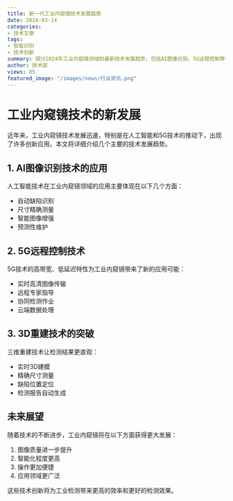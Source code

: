 ```yaml
---
title: 新一代工业内窥镜技术发展趋势
date: 2024-03-14
categories:
- 技术文章
tags:
- 智能识别
- 技术创新
summary: 探讨2024年工业内窥镜领域的最新技术发展趋势，包括AI图像识别、5G远程控制等创新应用
author: 技术部
views: 85
featured_image: "/images/news/行业资讯.png"
---
```

# 工业内窥镜技术的新发展

近年来，工业内窥镜技术发展迅速，特别是在人工智能和5G技术的推动下，出现了许多创新应用。本文将详细介绍几个主要的技术发展趋势。

## 1. AI图像识别技术的应用

人工智能技术在工业内窥镜领域的应用主要体现在以下几个方面：

- 自动缺陷识别
- 尺寸精确测量
- 智能图像增强
- 预测性维护

## 2. 5G远程控制技术

5G技术的高带宽、低延迟特性为工业内窥镜带来了新的应用可能：

- 实时高清图像传输
- 远程专家指导
- 协同检测作业
- 云端数据处理

## 3. 3D重建技术的突破

三维重建技术让检测结果更直观：

- 实时3D建模
- 精确尺寸测量
- 缺陷位置定位
- 检测报告自动生成

## 未来展望

随着技术的不断进步，工业内窥镜将在以下方面获得更大发展：

1. 图像质量进一步提升
2. 智能化程度更高
3. 操作更加便捷
4. 应用领域更广泛

这些技术创新将为工业检测带来更高的效率和更好的检测效果。
